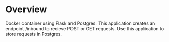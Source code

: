 # Overview
Docker container using Flask and Postgres.
This application creates an endpoint /inbound to recieve POST or GET requests.
Use this application to store requests in Postgres.
